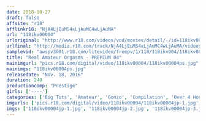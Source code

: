 ```yaml
---
date: 2018-10-27
draft: false
affsite: "r18"
afflinkr18: "NjA4LjEuMS4xLjAuMC4wLjAuMA"
url: "118ikv00004"
urloriginal: "http://www.r18.com/videos/vod/movies/detail/-/id=118ikv00004"
urlfinal: "http://media.r18.com/track/NjA4LjEuMS4xLjAuMC4wLjAuMA/videos/vod/movies/detail/-/id=118ikv00004"
samplevid: "awspv3001.r18.com/litevideo/freepv/1/118/118ikv004/118ikv004_dmb_w.mp4"
title: "Real Amateur Orgasms - PREMIUM 04"
mainimgurl: "pics.r18.com/digital/video/118ikv00004/118ikv00004ps.jpg"
mainimgs: "118ikv00004ps.jpg"
releasedate: "Nov. 18, 2016"
duration: 240
productioncomp: "Prestige"
girls: ['----']
categories: ['Big Tits', 'Amateur', 'Gonzo', 'Compilation', 'Over 4 Hours', 'Hi-Def']
imgurls: ['pics.r18.com/digital/video/118ikv00004/118ikv00004jp-1.jpg', 'pics.r18.com/digital/video/118ikv00004/118ikv00004jp-2.jpg', 'pics.r18.com/digital/video/118ikv00004/118ikv00004jp-3.jpg', 'pics.r18.com/digital/video/118ikv00004/118ikv00004jp-4.jpg', 'pics.r18.com/digital/video/118ikv00004/118ikv00004jp-5.jpg', 'pics.r18.com/digital/video/118ikv00004/118ikv00004jp-6.jpg', 'pics.r18.com/digital/video/118ikv00004/118ikv00004jp-7.jpg', 'pics.r18.com/digital/video/118ikv00004/118ikv00004jp-8.jpg', 'pics.r18.com/digital/video/118ikv00004/118ikv00004jp-9.jpg', 'pics.r18.com/digital/video/118ikv00004/118ikv00004jp-10.jpg', 'pics.r18.com/digital/video/118ikv00004/118ikv00004jp-11.jpg', 'pics.r18.com/digital/video/118ikv00004/118ikv00004jp-12.jpg', 'pics.r18.com/digital/video/118ikv00004/118ikv00004jp-13.jpg', 'pics.r18.com/digital/video/118ikv00004/118ikv00004jp-14.jpg', 'pics.r18.com/digital/video/118ikv00004/118ikv00004jp-15.jpg', 'pics.r18.com/digital/video/118ikv00004/118ikv00004jp-16.jpg', 'pics.r18.com/digital/video/118ikv00004/118ikv00004jp-17.jpg', 'pics.r18.com/digital/video/118ikv00004/118ikv00004jp-18.jpg', 'pics.r18.com/digital/video/118ikv00004/118ikv00004jp-19.jpg', 'pics.r18.com/digital/video/118ikv00004/118ikv00004jp-20.jpg', 'pics.r18.com/digital/video/118ikv00004/118ikv00004jp-21.jpg', 'pics.r18.com/digital/video/118ikv00004/118ikv00004jp-22.jpg']
imgs: ['118ikv00004jp-1.jpg', '118ikv00004jp-2.jpg', '118ikv00004jp-3.jpg', '118ikv00004jp-4.jpg', '118ikv00004jp-5.jpg', '118ikv00004jp-6.jpg', '118ikv00004jp-7.jpg', '118ikv00004jp-8.jpg', '118ikv00004jp-9.jpg', '118ikv00004jp-10.jpg', '118ikv00004jp-11.jpg', '118ikv00004jp-12.jpg', '118ikv00004jp-13.jpg', '118ikv00004jp-14.jpg', '118ikv00004jp-15.jpg', '118ikv00004jp-16.jpg', '118ikv00004jp-17.jpg', '118ikv00004jp-18.jpg', '118ikv00004jp-19.jpg', '118ikv00004jp-20.jpg', '118ikv00004jp-21.jpg', '118ikv00004jp-22.jpg']
---
```

